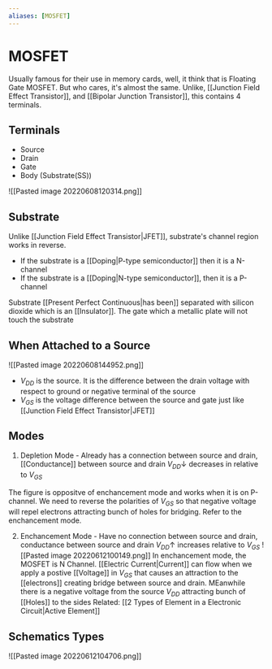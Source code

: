 ```yaml
---
aliases: [MOSFET]
---
```

# MOSFET
Usually famous for their use in memory cards, well, it think that is Floating Gate MOSFET. But who cares, it's almost the same. Unlike, [[Junction Field Effect Transistor]], and [[Bipolar Junction Transistor]], this contains 4 terminals. 

## Terminals
- Source
- Drain
- Gate
- Body (Substrate(SS)) 

![[Pasted image 20220608120314.png]]


## Substrate
Unlike [[Junction Field Effect Transistor|JFET]], substrate's channel region works in reverse.
- If the substrate is a [[Doping|P-type semiconductor]] then it is a N-channel
- If the substrate is a [[Doping|N-type semiconductor]], then it is a P-channel

Substrate [[Present Perfect Continuous|has been]] separated with silicon dioxide which is an [[Insulator]]. The gate which a metallic plate will not touch the substrate



## When Attached to a Source
![[Pasted image 20220608144952.png]]

- $V_{DD}$  is the source. It is the difference between the drain voltage with respect to ground or negative terminal of the source
- $V_{GS}$ is the voltage difference between the source and gate just like [[Junction Field Effect Transistor|JFET]]


## Modes
1. Depletion Mode - Already has a connection between source and drain, [[Conductance]] between source and drain $V_{DD} \downarrow$ decreases in relative to $V_{GS}$

The figure is oppositve of enchancement mode and works when it is on P-channel. We need to reverse the polarities of $V_{GS}$  so that negative voltage will repel electrons attracting bunch of holes for bridging. Refer to the enchancement mode.


2. Enchancement Mode - Have no connection between source and drain, conductance between source and drain $V_{DD} \uparrow$ increases relative to $V_{GS}$
![[Pasted image 20220612100149.png]]
In enchancement mode, the MOSFET is N Channel.  [[Electric Current|Current]] can flow when we apply a postive [[Voltage]] in $V_{GS}$
that causes an attraction to the [[electrons]] creating bridge between source and drain. MEanwhile there is a negative voltage from the source $V_{DD}$  attracting bunch of [[Holes]] to the sides
Related: [[2 Types of Element in a Electronic Circuit|Active Element]]


## Schematics Types
![[Pasted image 20220612104706.png]]
